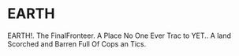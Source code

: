 EARTH
=====

EARTH!. The FinalFronteer. A Place No One Ever Trac to YET.. A land Scorched and Barren Full Of Cops an Tics. 
